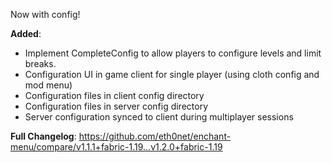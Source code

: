 Now with config!

**Added**:

- Implement CompleteConfig to allow players to configure levels and limit breaks.
- Configuration UI in game client for single player (using cloth config and mod menu)
- Configuration files in client config directory
- Configuration files in server config directory
- Server configuration synced to client during multiplayer sessions

**Full Changelog**: https://github.com/eth0net/enchant-menu/compare/v1.1.1+fabric-1.19...v1.2.0+fabric-1.19
